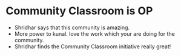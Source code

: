 # Community Classroom is OP

- Shridhar says that this community is amazing.
- More power to kunal. love the work which your are doing for the community.
- Shridhar finds the Community Classroom initiative really great!
